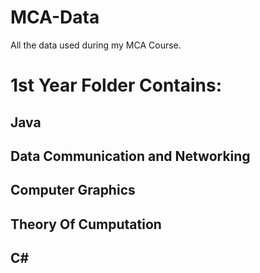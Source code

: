 # MCA-Data

All the data used during my MCA Course.

<h1>1st Year Folder Contains:</h1>
  <h2>Java</h2>
  <h2>Data Communication and Networking</h2>
  <h2>Computer Graphics</h2>
  <h2>Theory Of Cumputation</h2>
  <h2>C#</h2>
